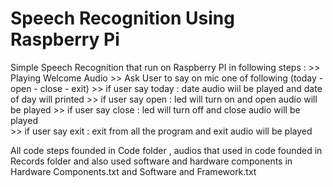 # Speech Recognition Using Raspberry Pi

Simple Speech Recognition that run on Raspberry PI in following steps :
      >> Playing Welcome Audio
      >> Ask User to say on mic one of following (today - open - close - exit)
      >> if user say today :
           date audio wiil be played and date of day will printed
      >> if user say open :
           led will turn on and open audio will be played
      >> if user say close :
           led will turn off and close audio will be played     
      >> if user say exit :
           exit from all the program and exit audio will be played   

All code steps founded in Code folder , audios that used in code founded in Records folder and also used software and hardware components in Hardware Components.txt and Software and Framework.txt 
